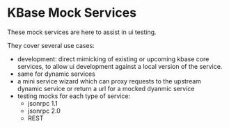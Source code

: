 # KBase Mock Services

These mock services are here to assist in ui testing.

They cover several use cases:

- development: direct mimicking of existing or upcoming kbase core services, to allow ui development against a local version of the service.
- same for dynamic services
- a mini service wizard which can proxy requests to the upstream dynamic service or return a url for a mocked dyanmic service
- testing mocks for each type of service:
  - jsonrpc 1.1
  - jsonrpc 2.0
  - REST


